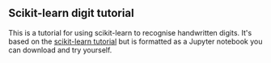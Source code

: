 Scikit-learn digit tutorial
---------------------------

This is a tutorial for using scikit-learn to recognise handwritten digits. It's
based on the [scikit-learn
tutorial](http://scikit-learn.org/stable/tutorial/basic/tutorial.html#machine-learning-the-problem-setting)
but is formatted as a Jupyter notebook you can download and try yourself.
